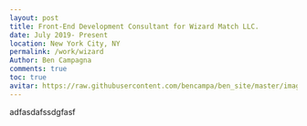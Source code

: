 ```yaml
---
layout: post
title: Front-End Development Consultant for Wizard Match LLC.
date: July 2019- Present
location: New York City, NY
permalink: /work/wizard
Author: Ben Campagna
comments: true
toc: true
avitar: https://raw.githubusercontent.com/bencampa/ben_site/master/images/wizard.png
---
```


adfasdafssdgfasf